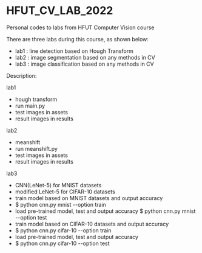 # HFUT_CV_LAB_2022
Personal codes to labs from HFUT Computer Vision course

There are three labs during this course, as shown below:
- lab1 : line detection based on Hough Transform
- lab2 : image segmentation based on any methods in CV
- lab3 : image classification based on any methods in CV

Description:

lab1
- hough transform
- run main.py
- test images in assets
- result images in results

lab2
- meanshift
- run meanshift.py
- test images in assets
- result images in results

lab3
- CNN(LeNet-5) for MNIST datasets
- modified LeNet-5 for CIFAR-10 datasets
- train model based on MNIST datasets and output accuracy
- $ python cnn.py mnist --option train
- load pre-trained model, test and output accuracy
  $ python cnn.py mnist --option test
- train model based on CIFAR-10 datasets and output accuracy
- $ python cnn.py cifar-10 --option train
- load pre-trained model, test and output accuracy
- $ python cnn.py cifar-10 --option test
